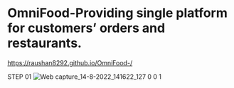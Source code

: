 # OmniFood-Providing single platform for customers’ orders and restaurants. 
https://raushan8292.github.io/OmniFood-/

STEP 01 
![Web capture_14-8-2022_141622_127 0 0 1](https://user-images.githubusercontent.com/100985173/184529508-908cdef0-cdd2-4ecb-ac18-3f8fcabd41a0.jpeg)


